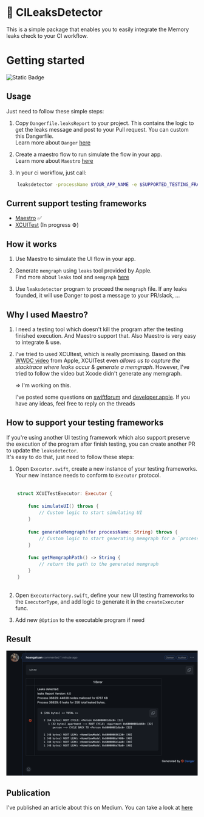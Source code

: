 
# 🔎 CILeaksDetector 

This is a simple package that enables you to easily integrate the Memory leaks check to your CI workflow.

# Getting started

![Static Badge](https://img.shields.io/badge/status-active-brightgreen)

## Usage

Just need to follow these simple steps:

1. Copy `Dangerfile.leaksReport` to your project. This contains the logic to get the leaks message and post to your Pull request. You can custom this Dangerfile.  
Learn more about `Danger` [here](https://danger.systems/ruby/)

2. Create a maestro flow to run simulate the flow in your app.  
Learn more about `Maestro` [here](https://maestro.mobile.dev/)

3. In your ci workflow, just call:

```bash
    leaksdetector -processName $YOUR_APP_NAME -e $SUPPORTED_TESTING_FRAMEWORKS -d $PATH_TO_DANGER_FILE
```

## Current support testing frameworks

- [Maestro](https://maestro.mobile.dev/) ✅
- [XCUITest](https://developer.apple.com/documentation/xctest) (In progress ⚙️)

## How it works

1. Use Maestro to simulate the UI flow in your app.   

2. Generate `memgraph` using `leaks` tool provided by Apple.  
Find more about `leaks` tool and `memgraph` [here](https://developer.apple.com/videos/play/wwdc2018/416/)   

3. Use `leaksdetector` program to proceed the `memgraph` file. If any leaks founded, it will use Danger to post a message to your PR/slack, ... 

## Why I used Maestro?
   
1. I need a testing tool which doesn't kill the program after the testing finished execution. And Maestro support that. Also Maestro is very easy to integrate & use.  
2. I've tried to used XCUItest, which is really promissing. Based on this [WWDC video](https://developer.apple.com/videos/play/wwdc2021/10180/) from Apple, XCUITest even *allows us to capture the stacktrace where leaks occur & generate a memgraph*. However, I've tried to follow the video but Xcode didn't generate any memgraph.   

    => I'm working on this.   
    
    I've posted some questions on [swiftforum](https://forums.swift.org/t/xctest-doesnt-generate-memgraph-file-after-ui-test-finish-execution/67982) and [developer.apple](https://developer.apple.com/forums/thread/738659). If you have any ideas, feel free to reply on the threads

## How to support your testing frameworks

If you're using another UI testing framework which also support preserve the execution of the program after finish testing, you can create another PR to update the `leaksdetector`.   
It's easy to do that, just need to follow these steps:   

1. Open `Executor.swift`, create a new instance of your testing frameworks. Your new instance needs to conform to `Executor` protocol. 
  
```swift

    struct XCUITestExecutor: Executor {
        
        func simulateUI() throws {
            // Custom logic to start simulating UI
        }
        
        func generateMemgraph(for processName: String) throws {
            // Custom logic to start generating memgraph for a `processName`
        }
        
        func getMemgraphPath() -> String {
            // return the path to the generated memgraph
        }
    }
    
```

2. Open `ExecutorFactory.swift`, define your new UI testing frameworks to the `ExecutorType`, and add logic to generate it in the `createExecutor` func.

3. Add new `@Option` to the executable program if need

## Result

<img src=resources/result.png width=800/>

## Publication

I've published an article about this on Medium. You can take a look at [here](https://medium.com/gitconnected/automating-memory-leak-detection-with-ci-integration-for-ios-380f08a55f0b)
